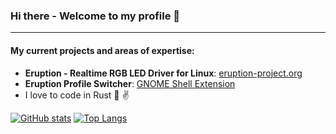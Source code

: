 ### Hi there - Welcome to my profile 👋
---

#### My current projects and areas of expertise:


* __Eruption - Realtime RGB LED Driver for Linux__: [eruption-project.org](https://eruption-project.org/)
* __Eruption Profile Switcher__: [GNOME Shell Extension](https://extensions.gnome.org/extension/2621/eruption-profile-switcher/)
* I love to code in Rust 🦀 :v:


[![GitHub stats](https://github-readme-stats.vercel.app/api?username=X3n0m0rph59&show_icons=true&theme=dark&line_height=40)](https://github.com/X3n0m0rph59/eruption)
[![Top Langs](https://github-readme-stats.vercel.app/api/top-langs/?username=X3n0m0rph59&show_icons=true&theme=dark)](https://github.com/X3n0m0rph59/)
